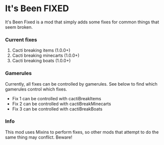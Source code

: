 # It's Been FIXED
It's Been Fixed is a mod that simply adds some fixes for common things that seem broken.
### Current fixes
1. Cacti breaking items (1.0.0+)
2. Cacti breaking minecarts (1.0.0+)
3. Cacti breaking boats (1.0.0+)
### Gamerules
Currently, all fixes can be controlled by gamerules. See below to find which gamerules control which fixes.
- Fix 1 can be controlled with cactiBreakItems
- Fix 2 can be controlled with cactiBreakMinecarts
- Fix 3 can be controlled with cactiBreakBoats
### Info
This mod uses Mixins to perform fixes, so other mods that attempt to do the same thing may conflict. Beware!

